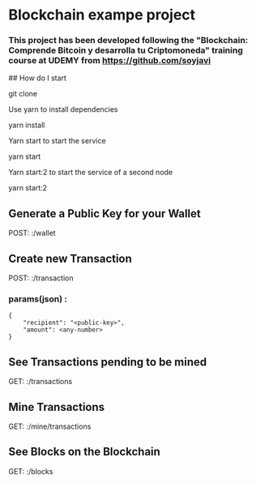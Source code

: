 # Blockchain exampe project
### This project has been developed following the "Blockchain: Comprende Bitcoin y desarrolla tu Criptomoneda" training course at UDEMY from https://github.com/soyjavi

## How do I start

  git clone <this project>
  
Use yarn to install dependencies

  yarn install
  
Yarn start to start the service  

  yarn start

Yarn start:2 to start the service of a second node

  yarn start:2

## Generate a Public Key for your Wallet

  POST: <host>:<port>/wallet

## Create new Transaction

  POST: <host>:<port>/transaction
  
### params(json) :

    {
	    "recipient": "<public-key>",
	    "amount": <any-number>
    }
  
## See Transactions pending to be mined

  GET: <host>:<port>/transactions

## Mine Transactions

  GET: <host>:<port>/mine/transactions

## See Blocks on the Blockchain

  GET: <host>:<port>/blocks
